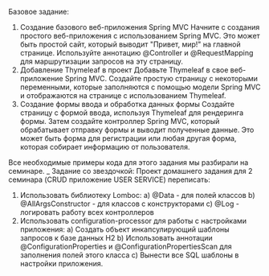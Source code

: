 Базовое задание:
1. Создание базового веб-приложения Spring MVC
   Начните с создания простого веб-приложения с
   использованием Spring MVC. Это может быть простой сайт,
   который выводит "Привет, мир!" на главной странице.
   Используйте аннотацию @Controller и @RequestMapping
   для маршрутизации запросов на эту страницу.
2. Добавление Thymeleaf в проект
   Добавьте Thymeleaf в свое веб-приложение Spring MVC.
   Создайте простую страницу с некоторыми переменными,
   которые заполняются с помощью модели Spring MVC и
   отображаются на странице с использованием Thymeleaf.
3. Создание формы ввода и обработка данных формы
   Создайте страницу с формой ввода, используя Thymeleaf
   для рендеринга формы. Затем создайте контроллер Spring MVC,
   который обрабатывает отправку формы и выводит полученные данные.
   Это может быть форма для регистрации или любая другая форма,
   которая собирает информацию от пользователя.

Все необходимые примеры кода для этого задания мы разбирали на семинаре.
_
Задание со звездочкой:
Проект домашнего задания для 2 семинара (CRUD приложение USER SERVICE) переписать:
1. Использовать библиотеку Lomboc:
   a) @Data - для полей классов
   b) @AllArgsConstructor - для классов с конструкторами
   c) @Log - логировать работу всех контроллеров
2. Использовать configuration-processor для работы с настройками приложения:
   a) Создать объект инкапсулирующий шаблоны запросов к базе данных H2
   b) Использовать аннотации @ConfigurationProperties и @ConfigurationPropertiesScan
   для заполнения полей этого класса
   с) Вынести все SQL шаблоны в настройки приложения.